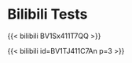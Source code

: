 # Bilibili Tests


<!--more-->

{{< bilibili BV1Sx411T7QQ >}}

{{< bilibili id=BV1TJ411C7An p=3 >}}

